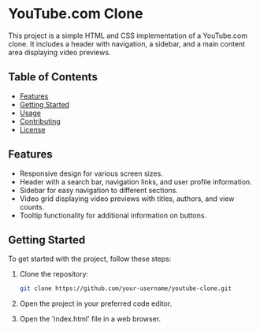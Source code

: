 # YouTube.com Clone

This project is a simple HTML and CSS implementation of a YouTube.com clone. It includes a header with navigation, a sidebar, and a main content area displaying video previews.

## Table of Contents
- [Features](#features)
- [Getting Started](#getting-started)
- [Usage](#usage)
- [Contributing](#contributing)
- [License](#license)

## Features

- Responsive design for various screen sizes.
- Header with a search bar, navigation links, and user profile information.
- Sidebar for easy navigation to different sections.
- Video grid displaying video previews with titles, authors, and view counts.
- Tooltip functionality for additional information on buttons.

## Getting Started

To get started with the project, follow these steps:

1. Clone the repository:

   ```bash
   git clone https://github.com/your-username/youtube-clone.git
   

2. Open the project in your preferred code editor.
3. Open the 'index.html' file in a web browser.
   
